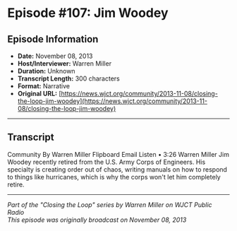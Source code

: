 # Episode #107: Jim Woodey



## Episode Information

- **Date:** November 08, 2013
- **Host/Interviewer:** Warren Miller
- **Duration:** Unknown
- **Transcript Length:** 300 characters
- **Format:** Narrative
- **Original URL:** [https://news.wjct.org/community/2013-11-08/closing-the-loop-jim-woodey](https://news.wjct.org/community/2013-11-08/closing-the-loop-jim-woodey)

---

## Transcript

Community
By
Warren Miller
Flipboard
Email
Listen
•
3:26
Warren Miller
Jim Woodey recently retired from the U.S. Army Corps of Engineers.
His specialty is creating order out of chaos, writing manuals on how to respond to things like hurricanes, which is why the corps won't let him completely retire.

---

*Part of the "Closing the Loop" series by Warren Miller on WJCT Public Radio*  
*This episode was originally broadcast on November 08, 2013*
